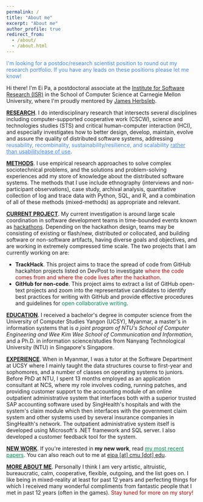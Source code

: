 ```yaml
---
permalink: /
title: "About me"
excerpt: "About me"
author_profile: true
redirect_from:
  - /about/
  - /about.html
---
```

<p style="color: #4285F4">I'm looking for a postdoc/research scientist position to round out my research portfolio. If you have any leads on these positions please let me know!</p>
<p>Hi there! I'm Ei Pa, a postdoctoral associate at the <a href="https://www.isri.cmu.edu/">Institute for Software Research (ISR)</a> in the School of Computer Science at Carnegie Mellon University, where I'm proudly mentored by <a href="https://herbsleb.org/">James Herbsleb</a>.</p>
<p><u><b>RESEARCH</b></u>. I do interdisciplinary research that intersects several disciplines including computer-supported cooperative work (CSCW), science and technologies studies (STS) and critical human-computer interaction (HCI), and especially investigates how to better design, develop, maintain, evolve and assure the quality of distributed software systems, addressing <span style="color: #4285F4">reusability, recombinality, sustainability/resilience, and scalability <u>rather than usability/ease of use</u></span>.</p>
<p><u><b>METHODS</b></u>. I use empirical research approaches to solve complex sociotechnical problems, and the solutions and problem-solving experiences add my store of knowledge about the distributed software systems. The methods that I use include ethnography (interviews and non-participant observations), case study, archival analysis, quantitative collection of log and trace data with Python, SQL, and R, and a combination of all of these methods (mixed-methods) as appropriate and relevant.</p>
<p><u><b>CURRENT PROJECT</b></u>. My current investigation is around large scale coordination in software development teams in time-bounded events known as <a href="https://eipapa.github.io/hackathon-planning-kit/hackathons/">hackathons</a>. Depending on the hackathon design, teams may be consisting of existing or flash/new, distributed or collocated, and building software or non-software artifacts, having diverse goals and objectives, and are working in extremely compressed time scale. The two projects that I am currently working on are:
<ul>
    <li><b>TrackHack</b>. This project aims to trace the spread of code from GitHub hackahton projects listed on DevPost to investigate <span style="color: #b00">where the code comes from and where the code lives after the hackathon</span>.</li>
    <li><b>GitHub for non-code</b>. This project aims to extract a list of GitHub open-text projects and zoom into the representative candidates to identify best practices for writing with GitHub and provide effective procedures and guidelines for <span style="color: #085">open collaborative writing</span>.</li>
</ul>
</p>
<p><u><b>EDUCATION</b></u>. I received a bachelor's degree in computer science from the University of Computer Studies Yangon (UCSY), Myanmar, a master's in information systems that is <i>a joint program of NTU's School of Computer Engineering and Wee Kim Wee School of Communication and Information</i>, and a Ph.D. in information science/studies from Nanyang Technological University (NTU) in Singapore's Singapore.</p>
<p><u><b>EXPERIENCE</b></u>. When in Myanmar, I was a tutor at the Software Department at UCSY where I mainly taught the data structures course to first-year and sophomores, and a number of classes on operating systems to juniors. Before PhD at NTU, I spent 13 months employed as an application consultant at NCS, where my role involves coding, running patches, and providing customer support to the accounting module of an online outpatient administrative system that interfaces both with a superior trusted SAP accounting software used by SingHealth's hospitals and with the system's claim module which then interfaces with the government claim system and other systems used by several insurance companies in SingHealth's network. The outpatient administrative system itself is developed using Microsoft's .NET framework and SQL server. I also developed a customer feedback tool for the system.</p>
<p><u><b>NEW WORK</b></u>. If you're interested in <b>my new work</b>, read <a href="https://eipapa.github.io/publications" style="color: #085">my most recent papers</a>. You can also reach out to me at <a href="">eipa [at] cmu [dot] edu</a>.</p>
<p><b><u>MORE ABOUT ME</u></b>. Personally I think I am very artistic, altruistic, bureaucratic, calm, cooperative, flexible, outgoing, and the list goes on. I like being in mixed-reality at least for past 12 years and perfecting things for which I received many wonderful compliments from fantastic people that I met in past 12 years (often in the games). <spam style="color: #b00">Stay tuned for more on my story!</spam></p>
